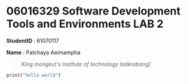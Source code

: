 # **06016329 Software Development Tools and Environments LAB 2**

 **StudentID** : 61070117

 **Name** : Patchaya Aeimampha

> *King mongkut's institute of technology ladkrabang]*

```sh
print("hello world")
```
